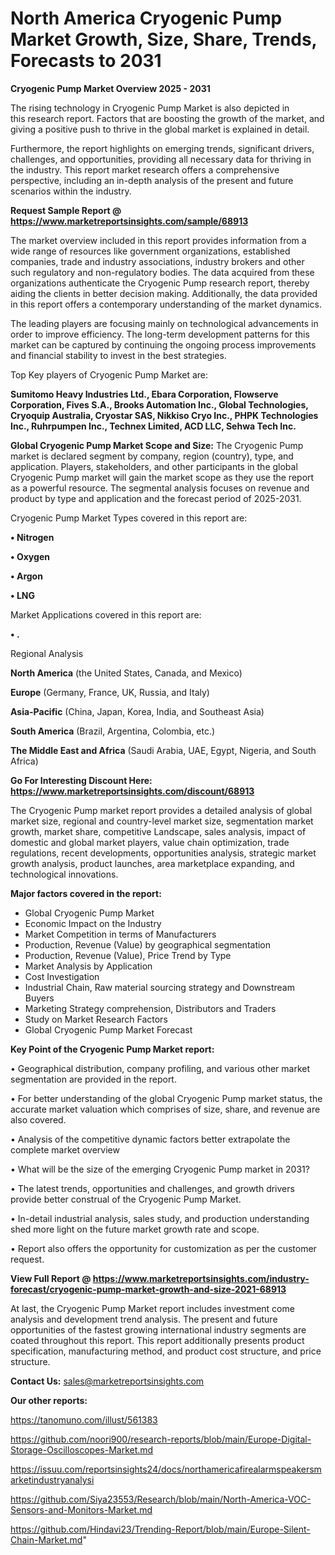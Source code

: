 # North America Cryogenic Pump Market Growth, Size, Share, Trends, Forecasts to 2031

<Strong> Cryogenic Pump Market Overview 2025 - 2031</strong>

The rising technology in Cryogenic Pump Market is also depicted in this research report. Factors that are boosting the growth of the market, and giving a positive push to thrive in the global market is explained in detail.

Furthermore, the report highlights on emerging trends, significant drivers, challenges, and opportunities, providing all necessary data for thriving in the industry. This report market research offers a comprehensive perspective, including an in-depth analysis of the present and future scenarios within the industry.

<strong>Request Sample Report @ <a href=https://www.marketreportsinsights.com/sample/68913>https://www.marketreportsinsights.com/sample/68913</a></strong>

The market overview included in this report provides information from a wide range of resources like government organizations, established companies, trade and industry associations, industry brokers and other such regulatory and non-regulatory bodies. The data acquired from these organizations authenticate the Cryogenic Pump research report, thereby aiding the clients in better decision making. Additionally, the data provided in this report offers a contemporary understanding of the market dynamics.

The leading players are focusing mainly on technological advancements in order to improve efficiency. The long-term development patterns for this market can be captured by continuing the ongoing process improvements and financial stability to invest in the best strategies.

Top Key players of Cryogenic Pump Market are:

<strong>Sumitomo Heavy Industries Ltd., Ebara Corporation, Flowserve Corporation, Fives S.A., Brooks Automation Inc., Global Technologies, Cryoquip Australia, Cryostar SAS, Nikkiso Cryo Inc., PHPK Technologies Inc., Ruhrpumpen Inc., Technex Limited, ACD LLC, Sehwa Tech Inc.</strong>

<strong><b>Global Cryogenic Pump Market Scope and Size:</b></strong>
The Cryogenic Pump market is declared segment by company, region (country), type, and application. Players, stakeholders, and other participants in the global Cryogenic Pump market will gain the market scope as they use the report as a powerful resource. The segmental analysis focuses on revenue and product by type and application and the forecast period of 2025-2031.

Cryogenic Pump Market Types covered in this report are:

<strong>• Nitrogen

• Oxygen

• Argon

• LNG</strong>

Market Applications covered in this report are:

<strong>• .</strong> 

Regional Analysis

<strong>North America</strong> (the United States, Canada, and Mexico)

<strong>Europe</strong> (Germany, France, UK, Russia, and Italy)

<strong>Asia-Pacific</strong> (China, Japan, Korea, India, and Southeast Asia)

<strong>South America</strong> (Brazil, Argentina, Colombia, etc.)

<strong>The Middle East and Africa</strong> (Saudi Arabia, UAE, Egypt, Nigeria, and South Africa)

<strong>Go For Interesting Discount Here: <a href=https://www.marketreportsinsights.com/discount/68913>https://www.marketreportsinsights.com/discount/68913</a></strong>

The Cryogenic Pump market report provides a detailed analysis of global market size, regional and country-level market size, segmentation market growth, market share, competitive Landscape, sales analysis, impact of domestic and global market players, value chain optimization, trade regulations, recent developments, opportunities analysis, strategic market growth analysis, product launches, area marketplace expanding, and technological innovations.

<strong><b>Major factors covered in the report:</b></strong>
<ul>
  <li>Global Cryogenic Pump Market </li>
  <li>Economic Impact on the Industry</li>
  <li>Market Competition in terms of Manufacturers</li>
  <li>Production, Revenue (Value) by geographical segmentation</li>
  <li>Production, Revenue (Value), Price Trend by Type</li>
  <li>Market Analysis by Application</li>
  <li>Cost Investigation</li>
  <li>Industrial Chain, Raw material sourcing strategy and Downstream Buyers</li>
  <li>Marketing Strategy comprehension, Distributors and Traders</li>
  <li>Study on Market Research Factors</li>
  <li>Global Cryogenic Pump Market Forecast</li>
</ul>

<strong><b>Key Point of the Cryogenic Pump Market report:</b></strong>

• Geographical distribution, company profiling, and various other market segmentation are provided in the report.

• For better understanding of the global Cryogenic Pump market status, the accurate market valuation which comprises of size, share, and revenue are also covered.

• Analysis of the competitive dynamic factors better extrapolate the complete market overview

• What will be the size of the emerging Cryogenic Pump market in 2031?

• The latest trends, opportunities and challenges, and growth drivers provide better construal of the Cryogenic Pump Market.

• In-detail industrial analysis, sales study, and production understanding shed more light on the future market growth rate and scope.

• Report also offers the opportunity for customization as per the customer request.

<strong><b>View Full Report @ <a href=https://www.marketreportsinsights.com/industry-forecast/cryogenic-pump-market-growth-and-size-2021-68913>https://www.marketreportsinsights.com/industry-forecast/cryogenic-pump-market-growth-and-size-2021-68913</a></b></strong>


At last, the Cryogenic Pump Market report includes investment come analysis and development trend analysis. The present and future opportunities of the fastest growing international industry segments are coated throughout this report. This report additionally presents product specification, manufacturing method, and product cost structure, and price structure.

<strong>Contact Us:</strong>
sales@marketreportsinsights.com

<strong>Our other reports:</strong>

<a href=https://tanomuno.com/illust/561383>https://tanomuno.com/illust/561383</a>

<a href=https://github.com/noori900/research-reports/blob/main/Europe-Digital-Storage-Oscilloscopes-Market.md>https://github.com/noori900/research-reports/blob/main/Europe-Digital-Storage-Oscilloscopes-Market.md</a>

<a href=https://issuu.com/reportsinsights24/docs/northamericafirealarmspeakersmarketindustryanalysi>https://issuu.com/reportsinsights24/docs/northamericafirealarmspeakersmarketindustryanalysi</a>

<a href=https://github.com/Siya23553/Research/blob/main/North-America-VOC-Sensors-and-Monitors-Market.md>https://github.com/Siya23553/Research/blob/main/North-America-VOC-Sensors-and-Monitors-Market.md</a>

<a href=https://github.com/Hindavi23/Trending-Report/blob/main/Europe-Silent-Chain-Market.md>https://github.com/Hindavi23/Trending-Report/blob/main/Europe-Silent-Chain-Market.md</a>"
